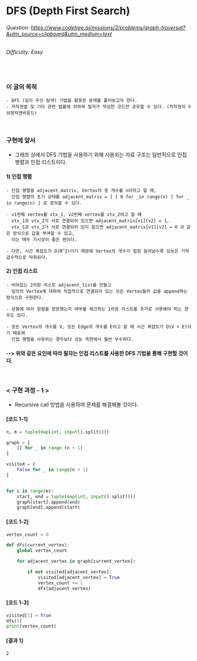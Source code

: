 # DFS (Depth First Search)
###### Question: https://www.codetree.ai/missions/2/problems/graph-traversal?&utm_source=clipboard&utm_medium=text
###### Difficulty: Easy
<br/>

### 이 글의 목적
    - DFS (깊이 우선 탐색) 기법을 활용한 문제를 풀어보고자 한다.
    - 저작권법 및 기타 관련 법률에 의하여 필자가 작성한 코드만 공유할 수 있다. (저작권자 © 브랜치앤바운드)
<br/>

### 구현에 앞서
- 그래프 상에서 DFS 기법을 사용하기 위해 사용되는 자료 구조는 일반적으로 인접 행렬과 인접 리스트이다.
#### 1) 인접 행렬
```plaintext
- 인접 행렬을 adjacent_matrix, Vertex의 총 개수를 n이라고 할 때,
  인접 행렬의 초기 상태를 adjacent_matrix = [ [ 0 for _in range(n) ] for _ in range(n) ] 로 정의할 수 있다.
```
```plaintext
- v1번째 vertex를 vtx_1, v2번째 vertex를 vtx_2라고 할 때
  vtx_1과 vtx_2가 서로 연결되어 있으면 adjacent_matrix[v1][v2] = 1,
  vtx_1과 vtx_2가 서로 연결되어 있지 않으면 adjacent_matrix[v1][v2] = 0 과 같은 방식으로 값을 부여할 수 있고,
  이는 매우 가시성이 좋은 편이다.
```
```plaintext
- 다만, 시간 복잡도가 O(N^2)이기 때문에 Vertex의 개수가 점점 늘어날수록 성능은 기하급수적으로 악화된다. 
```
#### 2) 인접 리스트
```plaintext
- 비어있는 2차원 리스트 adjacent_list를 만들고
  임의의 Vertex에 대하여 직접적으로 연결되어 있는 모든 Vertex들의 값을 append하는 방식으로 구현한다.
```
```plaintext
- 상황에 따라 정점을 방문했는지 여부를 체크하는 1차원 리스트를 추가로 사용해야 하는 경우도 있다.
```
```plaintext
- 모든 Vertex의 개수를 V, 모든 Edge의 개수를 E라고 할 때 시간 복잡도가 O(V + E)이기 때문에
  인접 행렬을 사용하는 경우보다 성능 측면에서 훨씬 우수하다.
```
#### --> 위와 같은 요인에 따라 필자는 인접 리스트를 사용한 DFS 기법을 통해 구현할 것이다.
<br/>

### < 구현 과정 - 1 >
- Recursive call 방법을 사용하여 문제를 해결해볼 것이다.
#### [코드 1-1]
```python
n, m = tuple(map(int, input().split()))

graph = [
    [] for _ in range (n + 1)
]

visited = [
    False for _ in range(n + 1)
]


for i in range(m):
    start, end = tuple(map(int, input().split()))
    graph[start].append(end)
    graph[end].append(start)
```
#### [코드 1-2]
```python
vertex_count = 0

def dfs(current_vertex):
    global vertex_count

    for adjacent_vertex in graph[current_vertex]:

        if not visited[adjacent_vertex]:
            visited[adjacent_vertex] = True
            vertex_count += 1
            dfs(adjacent_vertex)
```
#### [코드 1-3]
```python
visited[1] = True
dfs(1)
print(vertex_count)
```
#### [결과 1]
```plaintext
2
```
